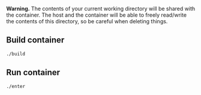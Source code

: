 **Warning.** The contents of your current working directory will be shared with the container. The host and the container will be able to freely read/write the contents of this directory, so be careful when deleting things.

## Build container

```bash
./build
```


## Run container

```bash
./enter
```
